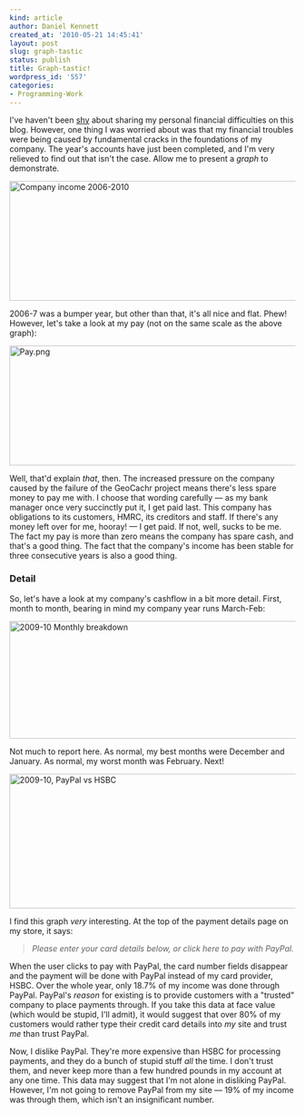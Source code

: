 ```yaml
---
kind: article
author: Daniel Kennett
created_at: '2010-05-21 14:45:41'
layout: post
slug: graph-tastic
status: publish
title: Graph-tastic!
wordpress_id: '557'
categories:
- Programming-Work
---
```

<p>I've haven't been <a href="http://ikennd.ac/2010/02/playing-the-game%E2%80%A6-and-losing/">shy</a> about sharing my personal financial difficulties on this blog. However, one thing I was worried about was that my financial troubles were being caused by fundamental cracks in the foundations of my company. The year's accounts have just been completed, and I'm very relieved to find out that isn't the case. Allow me to present a <em>graph</em> to demonstrate.</p>

<p><img style="display: block; margin-left: auto; margin-right: auto;" src="http://ikennd.ac/pictures/for_posts/2010/05/Income.png" border="0" alt="Company income 2006-2010" width="536" height="211" /></p>

<p>2006-7 was a bumper year, but other than that, it's all nice and flat. Phew! However, let's take a look at my pay (not on the same scale as the above graph):</p>

<p><img style="display: block; margin-left: auto; margin-right: auto;" src="http://ikennd.ac/pictures/for_posts/2010/05/Pay.png" border="0" alt="Pay.png" width="536" height="211" /></p>

<p>Well, that'd explain <em>that</em>, then. The increased pressure on the company caused by the failure of the GeoCachr project means there's less spare money to pay me with. I choose that wording carefully — as my bank manager once very succinctly put it, I get paid last. This company has obligations to its customers, HMRC, its creditors and staff. If there's any money left over for me, hooray! — I get paid. If not, well, sucks to be me. The fact my pay is more than zero means the company has spare cash, and that's a good thing. The fact that the company's income has been stable for three consecutive years is also a good thing.</p>
<h3>Detail</h3>
<p>So, let's have a look at my company's cashflow in a bit more detail. First, month to month, bearing in mind my company year runs March-Feb:</p>

<p><img style="display: block; margin-left: auto; margin-right: auto;" src="http://ikennd.ac/pictures/for_posts/2010/05/Sales.png" border="0" alt="2009-10 Monthly breakdown" width="516" height="207" /></p>

<p>Not much to report here. As normal, my best months were December and January. As normal, my worst month was February. Next!</p>

<p><img style="display: block; margin-left: auto; margin-right: auto;" src="http://ikennd.ac/pictures/for_posts/2010/05/PayPalVHSBC.png" border="0" alt="2009-10, PayPal vs HSBC" width="516" height="237" /></p>

<p>I find this graph <em>very </em>interesting. At the top of the payment details page on my store, it says:</p>
<blockquote>
<p><em>Please enter your card details below, or click here to pay with PayPal.</em></p>
</blockquote>
<p>When the user clicks to pay with PayPal, the card number fields disappear and the payment will be done with PayPal instead of my card provider, HSBC. Over the whole year, only 18.7% of my income was done through PayPal. PayPal's <em>reason</em> for existing is to provide customers with a "trusted" company to place payments through. If you take this data at face value (which would be stupid, I'll admit), it would suggest that over 80% of my customers would rather type their credit card details into <em>my </em>site and trust <em>me</em> than trust PayPal.</p>
<p>Now, I dislike PayPal. They're more expensive than HSBC for processing payments, and they do a bunch of stupid stuff <em>all</em> the time. I don't trust them, and never keep more than a few hundred pounds in my account at any one time. This data may suggest that I'm not alone in disliking PayPal. However, I'm not going to remove PayPal from my site — 19% of my income was through them, which isn't an insignificant number.</p>